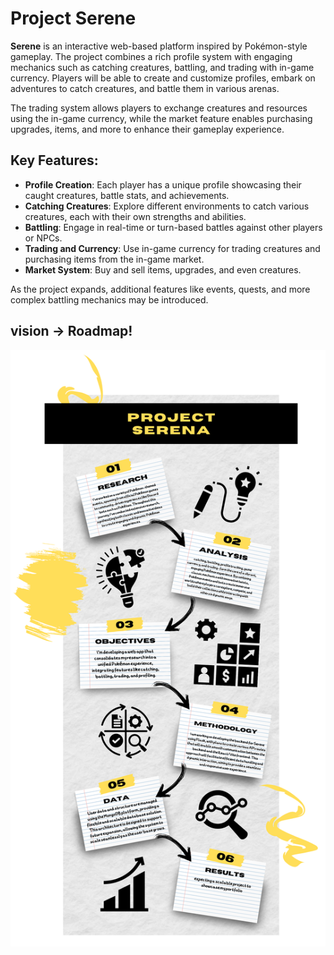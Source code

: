 # Project Serene

**Serene** is an interactive web-based platform inspired by Pokémon-style gameplay. The project combines a rich profile system with engaging mechanics such as catching creatures, battling, and trading with in-game currency. Players will be able to create and customize profiles, embark on adventures to catch creatures, and battle them in various arenas. 

The trading system allows players to exchange creatures and resources using the in-game currency, while the market feature enables purchasing upgrades, items, and more to enhance their gameplay experience.

## Key Features:

- **Profile Creation**: Each player has a unique profile showcasing their caught creatures, battle stats, and achievements.
- **Catching Creatures**: Explore different environments to catch various creatures, each with their own strengths and abilities.
- **Battling**: Engage in real-time or turn-based battles against other players or NPCs.
- **Trading and Currency**: Use in-game currency for trading creatures and purchasing items from the in-game market.
- **Market System**: Buy and sell items, upgrades, and even creatures.

As the project expands, additional features like events, quests, and more complex battling mechanics may be introduced.

## vision -> Roadmap!
![roadmap](vision.png)